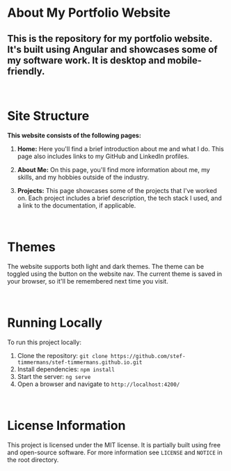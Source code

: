 # About My Portfolio Website

## This is the repository for my portfolio website. It's built using Angular and showcases some of my software work. It is desktop and mobile-friendly.

<br>

# Site Structure

**This website consists of the following pages:**

1. **Home:** Here you'll find a brief introduction about me and what I do. This page also includes links to my GitHub and LinkedIn profiles.

2. **About Me:** On this page, you'll find more information about me, my skills, and my hobbies outside of the industry.

3. **Projects:** This page showcases some of the projects that I've worked on. Each project includes a brief description, the tech stack I used, and a link to the documentation, if applicable.

<br>

# Themes

The website supports both light and dark themes. The theme can be toggled using the button on the website nav. The current theme is saved in your browser, so it'll be remembered next time you visit.

<br>

# Running Locally

To run this project locally:

1. Clone the repository: `git clone https://github.com/stef-timmermans/stef-timmermans.github.io.git`
2. Install dependencies: `npm install`
3. Start the server: `ng serve`
4. Open a browser and navigate to `http://localhost:4200/`

<br>

# License Information

This project is licensed under the MIT license. It is partially built using free and open-source software. For more information see `LICENSE` and `NOTICE` in the root directory.
